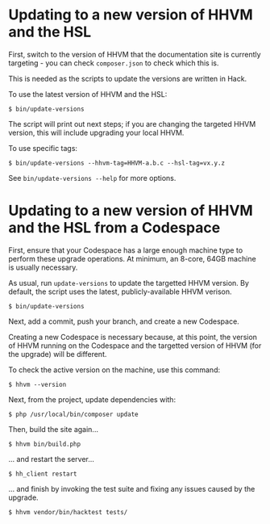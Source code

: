 # Updating to a new version of HHVM and the HSL

First, switch to the version of HHVM that the documentation site is currently
targeting - you can check `composer.json` to check which this is.

This is needed as the scripts to update the versions are written in Hack.

To use the latest version of HHVM and the HSL:

```
$ bin/update-versions
```

The script will print out next steps; if you are changing the targeted HHVM
version, this will include upgrading your local HHVM.

To use specific tags:

```
$ bin/update-versions --hhvm-tag=HHVM-a.b.c --hsl-tag=vx.y.z
```

See `bin/update-versions --help` for more options.

# Updating to a new version of HHVM and the HSL from a Codespace

First, ensure that your Codespace has a large enough machine type to perform 
these upgrade operations. At minimum, an 8-core, 64GB machine is usually necessary.

As usual, run `update-versions` to update the targetted HHVM version. 
By default, the script uses the latest, publicly-available HHVM verison.

```
$ bin/update-versions
```

Next, add a commit, push your branch, and create a new Codespace.

Creating a new Codespace is necessary because, at this point, the version of HHVM running on the 
Codespace and the targetted version of HHVM (for the upgrade) will be different.

To check the active version on the machine, use this command:

```
$ hhvm --version
```

Next, from the project, update dependencies with:

```
$ php /usr/local/bin/composer update
```

Then, build the site again...

```
$ hhvm bin/build.php
```

... and restart the server...

```
$ hh_client restart
```

... and finish by invoking the test suite and fixing any issues caused by the upgrade.

```
$ hhvm vendor/bin/hacktest tests/
```
